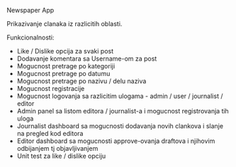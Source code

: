 Newspaper App

Prikazivanje clanaka iz razlicitih oblasti. 

Funkcionalnosti:

- Like / Dislike opcija za svaki post
- Dodavanje komentara sa Username-om za post
- Mogucnost pretrage po kategoriji
- Mogucnost pretrage po datumu
- Mogucnost pretrage po nazivu / delu naziva
- Mogucnost registracije
- Mogucnost logovanja sa razlicitim ulogama - admin / user / journalist / editor
- Admin panel sa listom editora / journalist-a i mogucnost registrovanja tih uloga
- Journalist dashboard sa mogucnosti dodavanja novih clankova i slanje na pregled kod editora
- Editor dashboard sa mogucnosti approve-ovanja draftova i njihovim odbijanjem tj objavljivanjem
- Unit test za like / dislike opciju

